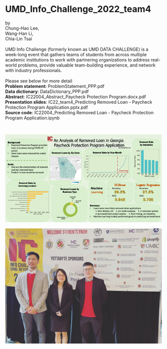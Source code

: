 # UMD_Info_Challenge_2022_team4

by <br>
Chung-Hao Lee, <br>
Wang-Han Li, <br>
Chia-Lin Tsai
<br>
<br>
UMD Info Challenge (formerly known as UMD DATA CHALLENGE) is a week-long event that gathers teams of students from across multiple academic institutions to work with partnering organizations to address real-world problems, provide valuable team-building experience, and network with industry professionals.
<br>
<br>
Please see below for more detail <br>
<b>Problem statement</b>: ProblemStatement_PPP.pdf  <br> 
<b>Data dictionary</b>: DataDictionary_PPP.pdf <br>
<b>Abstract</b>: IC22004_Abstract_Paycheck Protection Program.docx.pdf <br>
<b>Presentation slides</b>: IC22_team4_Predicting Removed Loan - Paycheck Protection Program Application.pptx.pdf <br>
<b>Source code</b>: IC22004_Predicting Removed Loan - Paycheck Protection Program Application.ipynb

<br>

![Image text](https://github.com/lch99310/UMD_Info_Challenge_2022/blob/main/pic/poster.png)
<br>
<br>
![Image text](https://github.com/lch99310/UMD_Info_Challenge_2022/blob/main/pic/60D580CD-8D74-42C1-BDC1-960E0B20C406.JPG)

